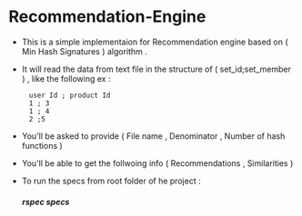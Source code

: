 # Recommendation-Engine #

* This is a simple implementaion for Recommendation engine based on ( Min Hash Signatures ) algorithm .

* It will read the data from text file in the structure of ( set_id;set_member )  , like the following ex :
```
     user Id ; product Id
     1 ; 3
     1 ; 4
     2 ;5 
```
* You'll be asked to provide ( File name , Denominator , Number of hash functions )

* You'll be able to get the follwoing info ( Recommendations , Similarities )

* To run the specs from root folder of he project :
    ##### rspec specs 



